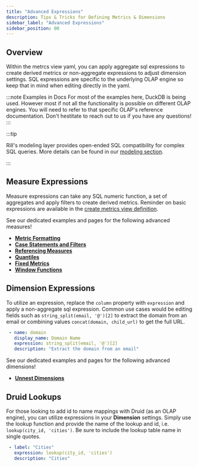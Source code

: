```yaml
---
title: "Advanced Expressions"
description: Tips & Tricks for Defining Metrics & Dimensions
sidebar_label: "Advanced Expressions"
sidebar_position: 00
---
```


## Overview

Within the metrcs view yaml, you can apply aggregate sql expressions to create derived metrics or non-aggregate expressions to adjust dimension settings. SQL expressions are specific to the underlying OLAP engine so keep that in mind when editing directly in the yaml. 

:::note Examples in Docs
For most of the examples here, DuckDB is being used. However most if not all the functionality is possible on different OLAP engines. You will need to refer to that specific OLAP's reference documentation. Don't hestitate to reach out to us if you have any questions! 
:::


:::tip

Rill's modeling layer provides open-ended SQL compatibility for complex SQL queries. More details can be found in our [modeling section](/build/models/models.md).

:::

## Measure Expressions

Measure expressions can take any SQL numeric function, a set of aggregates and apply filters to create derived metrics. Reminder on basic expressions are available in the [create metrics view definition](../metrics-view.md#measures).

See our dedicated examples and pages for the following advanced measures!
- **[Metric Formatting](/build/metrics-view/advanced-expressions/metric-formatting)**
- **[Case Statements and Filters](/build/metrics-view/advanced-expressions/case-statements)**
- **[Referencing Measures](/build/metrics-view/advanced-expressions/referencing)**
- **[Quantiles](/build/metrics-view/advanced-expressions/quantiles)**
- **[Fixed Metrics](/build/metrics-view/advanced-expressions/fixed-metrics)**
- **[Window Functions](/build/metrics-view/advanced-expressions/windows)**

  



## Dimension Expressions

To utilize an expression, replace the `column` property with `expression` and apply a non-aggregate sql expression. Common use cases would be editing fields such as `string_split(email, '@')[2]` to extract the domain from an email or combining values `concat(domain, child_url)` to get the full URL.

 ```yaml
  - name: domain
    display_name: Domain Name
    expression: string_split(email, '@')[2]
    description: "Extract the domain from an email"
```
See our dedicated examples and pages for the following advanced dimensions!

- **[Unnest Dimensions](/build/metrics-view/advanced-expressions/unnesting)**

## Druid Lookups

For those looking to add id to name mappings with Druid (as an OLAP engine), you can utilize expressions in your **Dimension** settings. Simply use the lookup function and provide the name of the lookup and id, i.e. `lookup(city_id, 'cities')`. Be sure to include the lookup table name in single quotes.

 ```yaml
  - label: "Cities"
    expression: lookup(city_id, 'cities')
    description: "Cities"
```